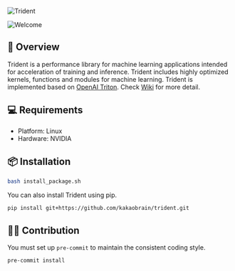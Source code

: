 ![Trident](https://github.com/kakaobrain/trident/assets/7459074/aee6bb37-45a4-4b8e-bf14-0ea63dc574a0)

![Welcome](https://capsule-render.vercel.app/api?type=rect&color=001eff&text=👋%20Hello%20and%20Welcome&fontColor=ffffff)

## 🔱 Overview

Trident is a performance library for machine learning applications intended for acceleration of training and inference.
Trident includes highly optimized kernels, functions and modules for machine learning. Trident is implemented based on
[OpenAI Triton](https://github.com/openai/triton). Check [Wiki](https://github.com/kakaobrain/trident/wiki) for more
detail.

## 💻 Requirements

- Platform: Linux
- Hardware: NVIDIA

## 📦 Installation

```bash
bash install_package.sh
```

You can also install Trident using pip.

```bash
pip install git+https://github.com/kakaobrain/trident.git
```

## 🧑‍💻 Contribution

You must set up `pre-commit` to maintain the consistent coding style.

```bash
pre-commit install
```
